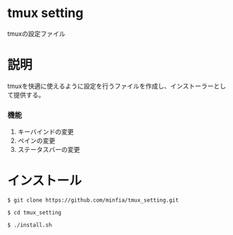# tmux setting
tmuxの設定ファイル

# 説明
tmuxを快適に使えるように設定を行うファイルを作成し、インストーラーとして提供する。

### 機能
1. キーバインドの変更
2. ペインの変更
3. ステータスバーの変更

# インストール
`$ git clone https://github.com/minfia/tmux_setting.git`

`$ cd tmux_setting`

`$ ./install.sh`

